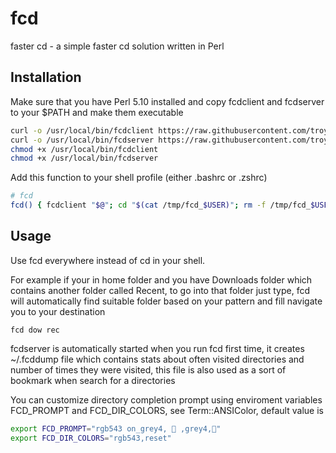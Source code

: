# fcd

faster cd - a simple faster cd solution written in Perl

## Installation

Make sure that you have Perl 5.10 installed and copy fcdclient and fcdserver to your $PATH and make them executable

```sh
curl -o /usr/local/bin/fcdclient https://raw.githubusercontent.com/troydm/fcd/master/fcdclient
curl -o /usr/local/bin/fcdserver https://raw.githubusercontent.com/troydm/fcd/master/fcdserver
chmod +x /usr/local/bin/fcdclient
chmod +x /usr/local/bin/fcdserver
```

Add this function to your shell profile (either .bashrc or .zshrc)

```sh
# fcd
fcd() { fcdclient "$@"; cd "$(cat /tmp/fcd_$USER)"; rm -f /tmp/fcd_$USER; }
```
## Usage

Use fcd everywhere instead of cd in your shell.

For example if your in home folder and you have Downloads folder which contains another folder called Recent,
to go into that folder just type, fcd will automatically find suitable folder based on your pattern and fill navigate you to your destination

    fcd dow rec

fcdserver is automatically started when you run fcd first time, it creates ~/.fcddump file
which contains stats about often visited directories and number of times they were visited,
this file is also used as a sort of bookmark when search for a directories

You can customize directory completion prompt using enviroment variables FCD_PROMPT and FCD_DIR_COLORS, see Term::ANSIColor, default value is
```sh
export FCD_PROMPT="rgb543 on_grey4, 󰜥 ,grey4,"
export FCD_DIR_COLORS="rgb543,reset"
```
